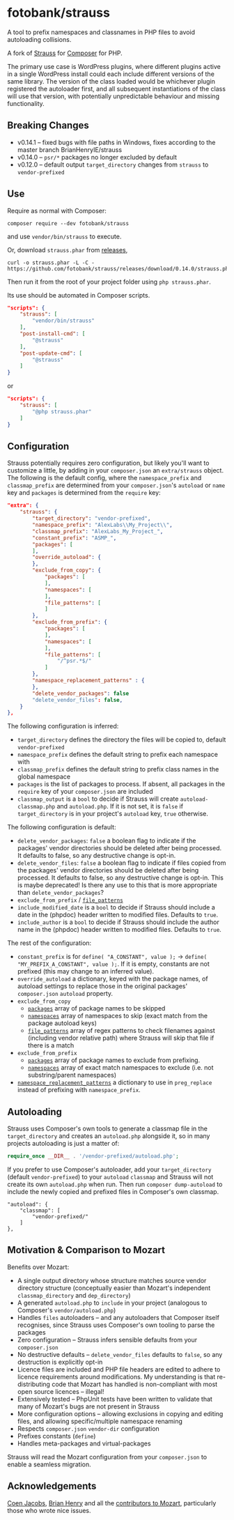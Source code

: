 # fotobank/strauss

A tool to prefix namespaces and classnames in PHP files to avoid autoloading collisions.

A fork of [Strauss](https://github.com/BrianHenryIE/strauss) for [Composer](https://getcomposer.org/) for PHP.

The primary use case is WordPress plugins, where different plugins active in a single WordPress install could each include different versions of the same library. The version of the class loaded would be whichever plugin registered the autoloader first, and all subsequent instantiations of the class will use that version, with potentially unpredictable behaviour and missing functionality.    


## Breaking Changes

* v0.14.1 – fixed bugs with file paths in Windows, fixes according to the master branch BrianHenryIE/strauss
* v0.14.0 – `psr/*` packages no longer excluded by default
* v0.12.0 – default output `target_directory` changes from `strauss` to `vendor-prefixed`

## Use

Require as normal with Composer:

`composer require --dev fotobank/strauss`

and use `vendor/bin/strauss` to execute.

Or, download `strauss.phar` from [releases](https://github.com/fotobank/strauss/releases/),

```shell
curl -o strauss.phar -L -C - https://github.com/fotobank/strauss/releases/download/0.14.0/strauss.phar
```

Then run it from the root of your project folder using `php strauss.phar`.

Its use should be automated in Composer scripts.


```json
"scripts": {
    "strauss": [
        "vendor/bin/strauss"
    ],
    "post-install-cmd": [
        "@strauss"
    ],
    "post-update-cmd": [
        "@strauss"
    ]
}
```
or

```json
"scripts": {
    "strauss": [
        "@php strauss.phar"
    ]
}
```

## Configuration

Strauss potentially requires zero configuration, but likely you'll want to customize a little, by adding in your `composer.json` an `extra/strauss` object. The following is the default config, where the `namespace_prefix` and `classmap_prefix` are determined from your `composer.json`'s `autoload` or `name` key and `packages` is determined from the `require` key:

```json
"extra": {
    "strauss": {
        "target_directory": "vendor-prefixed",
        "namespace_prefix": "AlexLabs\\My_Project\\",
        "classmap_prefix": "AlexLabs_My_Project_",
        "constant_prefix": "ASMP_",
        "packages": [
        ],
        "override_autoload": {
        },
        "exclude_from_copy": {
            "packages": [
            ],
            "namespaces": [
            ],
            "file_patterns": [
            ]
        },
        "exclude_from_prefix": {
            "packages": [
            ],
            "namespaces": [
            ],
            "file_patterns": [
                "/^psr.*$/"
            ]
        },
        "namespace_replacement_patterns" : {
        },
        "delete_vendor_packages": false
        "delete_vendor_files": false,
    }
},
```

The following configuration is inferred:

- `target_directory` defines the directory the files will be copied to, default `vendor-prefixed`
- `namespace_prefix` defines the default string to prefix each namespace with
- `classmap_prefix` defines the default string to prefix class names in the global namespace
- `packages` is the list of packages to process. If absent, all packages in the `require` key of your `composer.json` are included
- `classmap_output` is a `bool` to decide if Strauss will create `autoload-classmap.php` and `autoload.php`. If it is not set, it is `false` if `target_directory` is in your project's `autoload` key, `true` otherwise.

The following configuration is default:

- `delete_vendor_packages`: `false` a boolean flag to indicate if the packages' vendor directories should be deleted after being processed. It defaults to false, so any destructive change is opt-in.
- `delete_vendor_files`: `false` a boolean flag to indicate if files copied from the packages' vendor directories should be deleted after being processed. It defaults to false, so any destructive change is opt-in. This is maybe deprecated! Is there any use to this that is more appropriate than `delete_vendor_packages`? 
- `exclude_from_prefix` / [`file_patterns`](https://github.com/fotobank/strauss/blob/83484b79cfaa399bba55af0bf4569c24d6eb169d/src/ChangeEnumerator.php#L92-L96)
- `include_modified_date` is a `bool` to decide if Strauss should include a date in the (phpdoc) header written to modified files. Defaults to `true`.
- `include_author` is a `bool` to decide if Strauss should include the author name in the (phpdoc) header written to modified files. Defaults to `true`.

The rest of the configuration:

- `constant_prefix` is for `define( "A_CONSTANT", value );` -> `define( "MY_PREFIX_A_CONSTANT", value );`. If it is empty, constants are not prefixed (this may change to an inferred value).
- `override_autoload` a dictionary, keyed with the package names, of autoload settings to replace those in the original packages' `composer.json` `autoload` property.
- `exclude_from_copy` 
  - [`packages`](https://github.com/BrianHenryIE/strauss/blob/83484b79cfaa399bba55af0bf4569c24d6eb169d/src/FileEnumerator.php#L77-L79) array of package names to be skipped
  - [`namespaces`](https://github.com/BrianHenryIE/strauss/blob/83484b79cfaa399bba55af0bf4569c24d6eb169d/src/FileEnumerator.php#L95-L97) array of namespaces to skip (exact match from the package autoload keys)
  - [`file_patterns`](https://github.com/BrianHenryIE/strauss/blob/83484b79cfaa399bba55af0bf4569c24d6eb169d/src/FileEnumerator.php#L133-L137) array of regex patterns to check filenames against (including vendor relative path) where Strauss will skip that file if there is a match
- `exclude_from_prefix`
  - [`packages`](https://github.com/BrianHenryIE/strauss/blob/83484b79cfaa399bba55af0bf4569c24d6eb169d/src/ChangeEnumerator.php#L86-L90) array of package names to exclude from prefixing.
  - [`namespaces`](https://github.com/BrianHenryIE/strauss/blob/83484b79cfaa399bba55af0bf4569c24d6eb169d/src/ChangeEnumerator.php#L177-L181) array of exact match namespaces to exclude (i.e. not substring/parent namespaces)
- [`namespace_replacement_patterns`](https://github.com/BrianHenryIE/strauss/blob/83484b79cfaa399bba55af0bf4569c24d6eb169d/src/ChangeEnumerator.php#L183-L190) a dictionary to use in `preg_replace` instead of prefixing with `namespace_prefix`.

## Autoloading

Strauss uses Composer's own tools to generate a classmap file in the `target_directory` and creates an `autoload.php` alongside it, so in many projects autoloading is just a matter of: 

```php
require_once __DIR__ . '/vendor-prefixed/autoload.php';
```

If you prefer to use Composer's autoloader, add your `target_directory` (default `vendor-prefixed`) to your `autoload` `classmap` and Strauss will not create its own `autoload.php` when run. Then run `composer dump-autoload` to include the newly copied and prefixed files in Composer's own classmap.

```
"autoload": {
    "classmap": [
        "vendor-prefixed/"
    ]
},
```

## Motivation & Comparison to Mozart


Benefits over Mozart:

* A single output directory whose structure matches source vendor directory structure (conceptually easier than Mozart's independent `classmap_directory` and `dep_directory`)
* A generated `autoload.php` to `include` in your project (analogous to Composer's `vendor/autoload.php`)  
* Handles `files` autoloaders – and any autoloaders that Composer itself recognises, since Strauss uses Composer's own tooling to parse the packages
* Zero configuration – Strauss infers sensible defaults from your `composer.json`
* No destructive defaults – `delete_vendor_files` defaults to `false`, so any destruction is explicitly opt-in
* Licence files are included and PHP file headers are edited to adhere to licence requirements around modifications. My understanding is that re-distributing code that Mozart has handled is non-compliant with most open source licences – illegal!
* Extensively tested – PhpUnit tests have been written to validate that many of Mozart's bugs are not present in Strauss
* More configuration options – allowing exclusions in copying and editing files, and allowing specific/multiple namespace renaming
* Respects `composer.json` `vendor-dir` configuration
* Prefixes constants (`define`)
* Handles meta-packages and virtual-packages

Strauss will read the Mozart configuration from your `composer.json` to enable a seamless migration.


## Acknowledgements

[Coen Jacobs](https://github.com/coenjacobs/), [Brian Henry](https://github.com/BrianHenryIE/strauss) and all the [contributors to Mozart](https://github.com/coenjacobs/mozart/graphs/contributors), particularly those who wrote nice issues.
